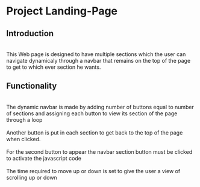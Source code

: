 # Project Landing-Page
## Introduction
<br>This Web page is designed to have multiple sections which the user can navigate dynamicaly through a navbar that remains on the top of the page to get to which ever section he wants.<br>
## Functionality
<br>The dynamic navbar is made by adding number of buttons equal to number of sections and assigning each button to view its section of the page through a loop<br>
<br>Another button is put in each section to get back to the top of the page when clicked.<br>
<br>For the second button to appear the navbar section button must be clicked to activate the javascript code<br>
<br>The time required to move up or down is set to give the user a view of scrolling up or down<br>

